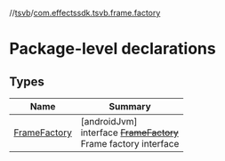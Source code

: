 //[tsvb](../../index.md)/[com.effectssdk.tsvb.frame.factory](index.md)

# Package-level declarations

## Types

| Name | Summary |
|---|---|
| [FrameFactory](-frame-factory/index.md) | [androidJvm]<br>interface [~~FrameFactory~~](-frame-factory/index.md)<br>Frame factory interface |
